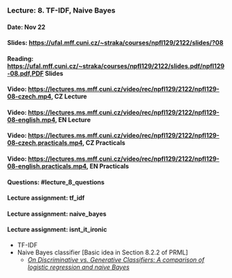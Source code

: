 ### Lecture: 8. TF-IDF, Naive Bayes
#### Date: Nov 22
#### Slides: https://ufal.mff.cuni.cz/~straka/courses/npfl129/2122/slides/?08
#### Reading: https://ufal.mff.cuni.cz/~straka/courses/npfl129/2122/slides.pdf/npfl129-08.pdf,PDF Slides
#### Video: https://lectures.ms.mff.cuni.cz/video/rec/npfl129/2122/npfl129-08-czech.mp4, CZ Lecture
#### Video: https://lectures.ms.mff.cuni.cz/video/rec/npfl129/2122/npfl129-08-english.mp4, EN Lecture
#### Video: https://lectures.ms.mff.cuni.cz/video/rec/npfl129/2122/npfl129-08-czech.practicals.mp4, CZ Practicals
#### Video: https://lectures.ms.mff.cuni.cz/video/rec/npfl129/2122/npfl129-08-english.practicals.mp4, EN Practicals
#### Questions: #lecture_8_questions
#### Lecture assignment: tf_idf
#### Lecture assignment: naive_bayes
#### Lecture assignment: isnt_it_ironic

- TF-IDF
- Naive Bayes classifier [Basic idea in Section 8.2.2 of PRML]
  - _[On Discriminative vs. Generative Classifiers: A comparison of logistic regression and naive Bayes](http://ai.stanford.edu/~ang/papers/nips01-discriminativegenerative.pdf)_
